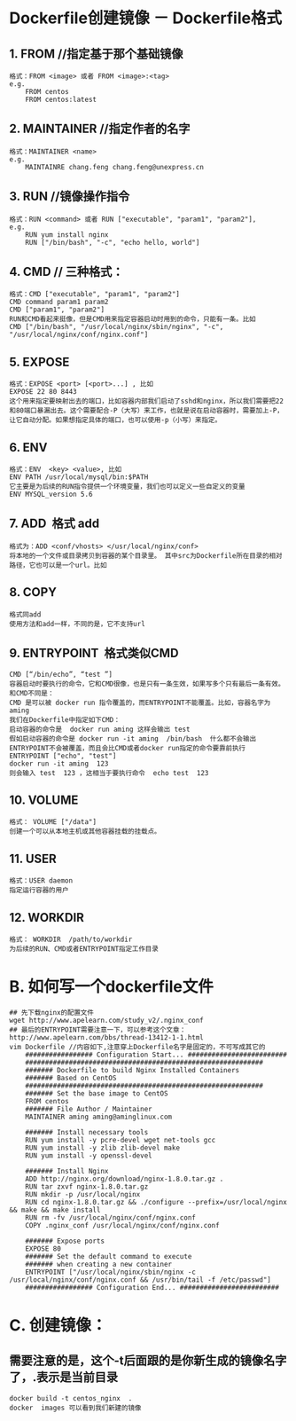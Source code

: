 # Dockerfile创建镜像 － Dockerfile格式

## 1. FROM //指定基于那个基础镜像
	格式：FROM <image> 或者 FROM <image>:<tag>
	e.g.
		FROM centos
		FROM centos:latest

## 2. MAINTAINER //指定作者的名字
	格式：MAINTAINER <name>
	e.g.
		MAINTAINRE chang.feng chang.feng@unexpress.cn

## 3. RUN //镜像操作指令
	格式：RUN <command> 或者 RUN ["executable", "param1", "param2"],
	e.g.
		RUN yum install nginx
		RUN ["/bin/bash", "-c", "echo hello, world"]

## 4. CMD  // 三种格式：
	格式：CMD ["executable", "param1", "param2"]
	CMD command param1 param2
	CMD ["param1", "param2"]
	RUN和CMD看起来挺像，但是CMD用来指定容器启动时用到的命令，只能有一条。比如
	CMD ["/bin/bash", "/usr/local/nginx/sbin/nginx", "-c", "/usr/local/nginx/conf/nginx.conf"]

## 5. EXPOSE  
	格式：EXPOSE <port> [<port>...] , 比如
	EXPOSE 22 80 8443
	这个用来指定要映射出去的端口，比如容器内部我们启动了sshd和nginx，所以我们需要把22和80端口暴漏出去。这个需要配合-P（大写）来工作，也就是说在启动容器时，需要加上-P，让它自动分配。如果想指定具体的端口，也可以使用-p（小写）来指定。

## 6. ENV  
	格式：ENV  <key> <value>, 比如  
	ENV PATH /usr/local/mysql/bin:$PATH
	它主要是为后续的RUN指令提供一个环境变量，我们也可以定义一些自定义的变量
	ENV MYSQL_version 5.6

## 7. ADD  格式 add <src> <dest>
	格式为：ADD <conf/vhosts> </usr/local/nginx/conf>
	将本地的一个文件或目录拷贝到容器的某个目录里。 其中src为Dockerfile所在目录的相对路径，它也可以是一个url。比如

## 8. COPY  
	格式同add
	使用方法和add一样，不同的是，它不支持url

## 9. ENTRYPOINT  格式类似CMD
	CMD [“/bin/echo”, “test ”] 
	容器启动时要执行的命令，它和CMD很像，也是只有一条生效，如果写多个只有最后一条有效。和CMD不同是：
	CMD 是可以被 docker run 指令覆盖的，而ENTRYPOINT不能覆盖。比如，容器名字为aming
	我们在Dockerfile中指定如下CMD：
	启动容器的命令是  docker run aming 这样会输出 test
	假如启动容器的命令是 docker run -it aming  /bin/bash  什么都不会输出
	ENTRYPOINT不会被覆盖，而且会比CMD或者docker run指定的命令要靠前执行
	ENTRYPOINT ["echo", "test"]
	docker run -it aming  123
	则会输入 test  123 ，这相当于要执行命令  echo test  123 

## 10. VOLUME 
	格式： VOLUME ["/data"]
	创建一个可以从本地主机或其他容器挂载的挂载点。


## 11. USER  
	格式：USER daemon
	指定运行容器的用户


## 12. WORKDIR  
	格式： WORKDIR  /path/to/workdir
	为后续的RUN、CMD或者ENTRYPOINT指定工作目录


# B. 如何写一个dockerfile文件
	## 先下载nginx的配置文件 wget http://www.apelearn.com/study_v2/.nginx_conf 
	## 最后的ENTRYPOINT需要注意一下，可以参考这个文章：http://www.apelearn.com/bbs/thread-13412-1-1.html
	vim Dockerfile //内容如下,注意穿上Dockerfile名字是固定的，不可写成其它的
		################# Configuration Start... #########################
		############################################################
		####### Dockerfile to build Nginx Installed Containers
		####### Based on CentOS
		############################################################
		####### Set the base image to CentOS
		FROM centos
		####### File Author / Maintainer
		MAINTAINER aming aming@aminglinux.com

		####### Install necessary tools
		RUN yum install -y pcre-devel wget net-tools gcc
		RUN yum install -y zlib zlib-devel make
		RUN yum install -y openssl-devel

		####### Install Nginx
		ADD http://nginx.org/download/nginx-1.8.0.tar.gz .
		RUN tar zxvf nginx-1.8.0.tar.gz
		RUN mkdir -p /usr/local/nginx
		RUN cd nginx-1.8.0.tar.gz && ./configure --prefix=/usr/local/nginx && make && make install
		RUN rm -fv /usr/local/nginx/conf/nginx.conf
		COPY .nginx_conf /usr/local/nginx/conf/nginx.conf

		####### Expose ports
		EXPOSE 80
		####### Set the default command to execute
		####### when creating a new container
		ENTRYPOINT ["/usr/local/nginx/sbin/nginx -c /usr/local/nginx/conf/nginx.conf && /usr/bin/tail -f /etc/passwd"]
		################# Configuration End... #########################

# C. 创建镜像：
## 需要注意的是，这个-t后面跟的是你新生成的镜像名字了，.表示是当前目录
	docker build -t centos_nginx  .
	docker  images 可以看到我们新建的镜像
